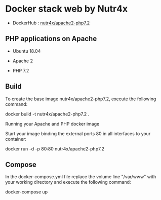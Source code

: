 # Docker stack web by Nutr4x

- DockerHub : [nutr4x/apache2-php7.2](https://hub.docker.com/r/nutr4x/apache2-php7.2/)
 
## PHP applications on Apache

- Ubuntu 18.04

- Apache 2

- PHP 7.2

## Build

To create the base image nutr4x/apache2-php7.2, execute the following command:

docker build -t nutr4x/apache2-php7.2 .

Running your Apache and PHP docker image

Start your image binding the external ports 80 in all interfaces to your container:

docker run -d -p 80:80 nutr4x/apache2-php7.2

## Compose

In the docker-compose.yml file replace the volume line "/var/www" with your working directory and execute the following command:

docker-compose up